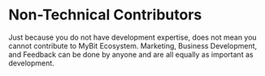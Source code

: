 # Non-Technical Contributors

Just because you do not have development expertise, does not mean you cannot contribute to MyBit Ecosystem. Marketing, Business Development, and Feedback can be done by anyone and are all equally as important as development.



